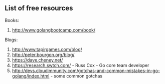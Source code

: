 ## List of free resources 

Books:

1. http://www.golangbootcamp.com/book/


Blogs:

1. http://www.tapirgames.com/blog/
2. http://peter.bourgon.org/blog/
3. https://dave.cheney.net/
4. https://research.swtch.com/ - Russ Cox - Go core team developer
5. http://devs.cloudimmunity.com/gotchas-and-common-mistakes-in-go-golang/index.html - some common gotchas